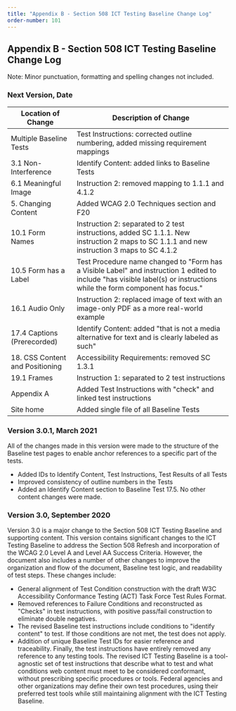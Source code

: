 ```yaml
---
title: "Appendix B - Section 508 ICT Testing Baseline Change Log"
order-number: 101
---
```

## Appendix B - Section 508 ICT Testing Baseline Change Log
Note: Minor punctuation, formatting and spelling changes not included.

### Next Version, Date

| Location of Change | Description of Change |
|--------------------|-----------------------|
| Multiple Baseline Tests | Test Instructions: corrected outline numbering, added missing requirement mappings |
| 3.1 Non-Interference | Identify Content: added links to Baseline Tests |
| 6.1 Meaningful Image | Instruction 2: removed mapping to 1.1.1 and 4.1.2 |
| 5. Changing Content | Added WCAG 2.0 Techniques section and F20 |
| 10.1 Form Names | Instruction 2: separated to 2 test instructions, added SC 1.1.1. New instruction 2 maps to SC 1.1.1 and new instruction 3 maps to SC 4.1.2 |
| 10.5 Form has a Label | Test Procedure name changed to "Form has a Visible Label" and instruction 1 edited to include "has visible label(s) or instructions while the form component has focus." |
| 16.1 Audio Only | Instruction 2: replaced image of text with an image-only PDF as a more real-world example |
| 17.4 Captions (Prerecorded) | Identify Content: added "that is not a media alternative for text and is clearly labeled as such" |
| 18. CSS Content and Positioning | Accessibility Requirements: removed SC 1.3.1 |
| 19.1 Frames | Instruction 1: separated to 2 test instructions |
| Appendix A | Added Test Instructions with "check" and linked test instructions |
| Site home | Added single file of all Baseline Tests | 

### Version 3.0.1, March 2021
All of the changes made in this version were made to the structure of the Baseline test pages to enable anchor references to a specific part of the tests.
  * Added IDs to Identify Content, Test Instructions, Test Results of all Tests
  * Improved consistency of outline numbers in the Tests
  * Added an Identify Content section to Baseline Test 17.5. No other content changes were made.

### Version 3.0, September 2020
Version 3.0 is a major change to the Section 508 ICT Testing Baseline and supporting content. This version contains significant changes to the ICT Testing Baseline to address the Section 508 Refresh and incorporation of the WCAG 2.0 Level A and Level AA Success Criteria. However, the document also includes a number of other changes to improve the organization and flow of the document, Baseline test logic, and readability of test steps. These changes include:
  * General alignment of Test Condition construction with the draft W3C Accessibility Conformance Testing (ACT) Task Force Test Rules Format.
  * Removed references to Failure Conditions and reconstructed as "Checks" in test instructions, with positive pass/fail construction to eliminate double negatives.
  * The revised Baseline test instructions include conditions to "identify content" to test. If those conditions are not met, the test does not apply.
  * Addition of unique Baseline Test IDs for easier reference and traceability.
Finally, the test instructions have entirely removed any reference to any testing tools. The revised ICT Testing Baseline is a tool-agnostic set of test instructions that describe what to test and what conditions web content must meet to be considered conformant, without prescribing specific procedures or tools. Federal agencies and other organizations may define their own test procedures, using their preferred test tools while still maintaining alignment with the ICT Testing Baseline. 
